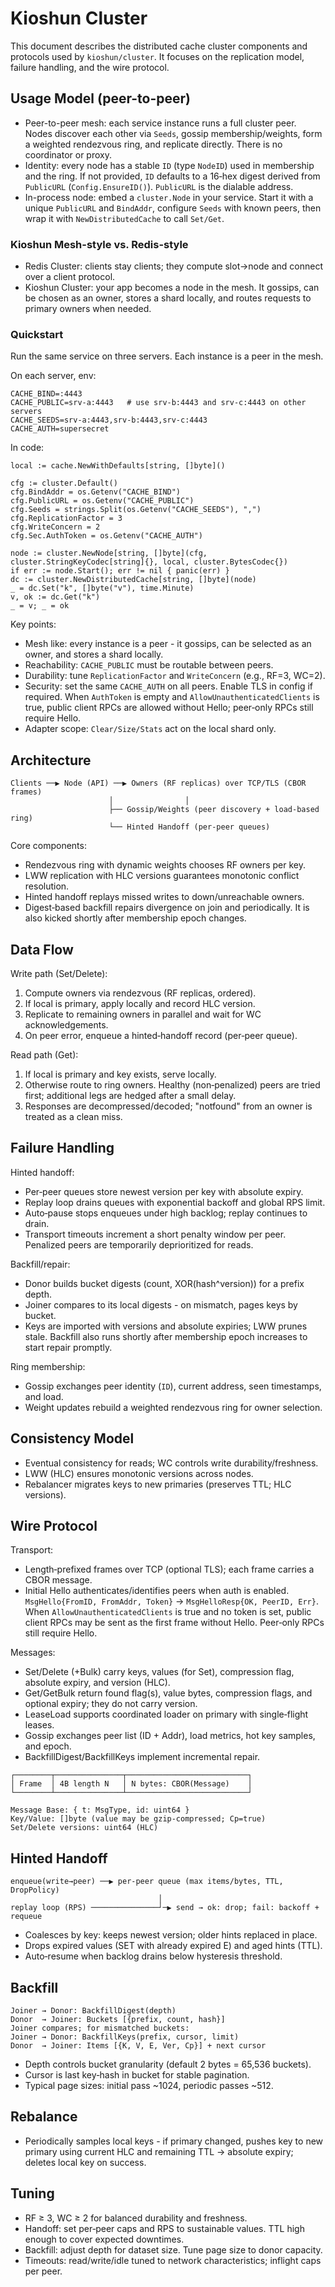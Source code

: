 # Kioshun Cluster

This document describes the distributed cache cluster components and protocols used by `kioshun/cluster`. It focuses on the replication model, failure handling, and the wire protocol.

## Usage Model (peer-to-peer)

- Peer-to-peer mesh: each service instance runs a full cluster peer. Nodes discover each other via `Seeds`, gossip membership/weights, form a weighted rendezvous ring, and replicate directly. There is no coordinator or proxy.
- Identity: every node has a stable `ID` (type `NodeID`) used in membership and the ring. If not provided, `ID` defaults to a 16‑hex digest derived from `PublicURL` (`Config.EnsureID()`). `PublicURL` is the dialable address.
- In-process node: embed a `cluster.Node` in your service. Start it with a unique `PublicURL` and `BindAddr`, configure `Seeds` with known peers, then wrap it with `NewDistributedCache` to call `Set/Get`.

### Kioshun Mesh-style vs. Redis-style

- Redis Cluster: clients stay clients; they compute slot→node and connect over a client protocol.
- Kioshun Cluster: your app becomes a node in the mesh. It gossips, can be chosen as an owner, stores a shard locally, and routes requests to primary owners when needed.

### Quickstart

Run the same service on three servers. Each instance is a peer in the mesh.

On each server, env:

```
CACHE_BIND=:4443
CACHE_PUBLIC=srv-a:4443   # use srv-b:4443 and srv-c:4443 on other servers
CACHE_SEEDS=srv-a:4443,srv-b:4443,srv-c:4443
CACHE_AUTH=supersecret
```

In code:

```
local := cache.NewWithDefaults[string, []byte]()

cfg := cluster.Default()
cfg.BindAddr = os.Getenv("CACHE_BIND")
cfg.PublicURL = os.Getenv("CACHE_PUBLIC")
cfg.Seeds = strings.Split(os.Getenv("CACHE_SEEDS"), ",")
cfg.ReplicationFactor = 3
cfg.WriteConcern = 2
cfg.Sec.AuthToken = os.Getenv("CACHE_AUTH")

node := cluster.NewNode[string, []byte](cfg, cluster.StringKeyCodec[string]{}, local, cluster.BytesCodec{})
if err := node.Start(); err != nil { panic(err) }
dc := cluster.NewDistributedCache[string, []byte](node)
_ = dc.Set("k", []byte("v"), time.Minute)
v, ok := dc.Get("k")
_ = v; _ = ok
```

Key points:

- Mesh like: every instance is a peer - it gossips, can be selected as an owner, and stores a shard locally.
- Reachability: `CACHE_PUBLIC` must be routable between peers.
- Durability: tune `ReplicationFactor` and `WriteConcern` (e.g., RF=3, WC=2).
- Security: set the same `CACHE_AUTH` on all peers. Enable TLS in config if required. When `AuthToken` is empty and `AllowUnauthenticatedClients` is true, public client RPCs are allowed without Hello; peer‑only RPCs still require Hello.
- Adapter scope: `Clear/Size/Stats` act on the local shard only.

## Architecture

```
Clients ──▶ Node (API) ──▶ Owners (RF replicas) over TCP/TLS (CBOR frames)
                      │                │
                      ├── Gossip/Weights (peer discovery + load-based ring)
                      └── Hinted Handoff (per‑peer queues)
```

Core components:
- Rendezvous ring with dynamic weights chooses RF owners per key.
- LWW replication with HLC versions guarantees monotonic conflict resolution.
- Hinted handoff replays missed writes to down/unreachable owners.
- Digest‑based backfill repairs divergence on join and periodically. It is also kicked shortly after membership epoch changes.

## Data Flow

Write path (Set/Delete):
1. Compute owners via rendezvous (RF replicas, ordered).
2. If local is primary, apply locally and record HLC version.
3. Replicate to remaining owners in parallel and wait for WC acknowledgements.
4. On peer error, enqueue a hinted‑handoff record (per‑peer queue).

Read path (Get):
1. If local is primary and key exists, serve locally.
2. Otherwise route to ring owners. Healthy (non‑penalized) peers are tried first; additional legs are hedged after a small delay.
3. Responses are decompressed/decoded; "notfound" from an owner is treated as a clean miss.

## Failure Handling

Hinted handoff:
- Per‑peer queues store newest version per key with absolute expiry.
- Replay loop drains queues with exponential backoff and global RPS limit.
- Auto‑pause stops enqueues under high backlog; replay continues to drain.
- Transport timeouts increment a short penalty window per peer. Penalized peers are temporarily deprioritized for reads.

Backfill/repair:
- Donor builds bucket digests (count, XOR(hash^version)) for a prefix depth.
- Joiner compares to its local digests - on mismatch, pages keys by bucket.
- Keys are imported with versions and absolute expiries; LWW prunes stale. Backfill also runs shortly after membership epoch increases to start repair promptly.

Ring membership:
- Gossip exchanges peer identity (`ID`), current address, seen timestamps, and load.
- Weight updates rebuild a weighted rendezvous ring for owner selection.

## Consistency Model

- Eventual consistency for reads; WC controls write durability/freshness.
- LWW (HLC) ensures monotonic versions across nodes.
- Rebalancer migrates keys to new primaries (preserves TTL; HLC versions).

## Wire Protocol

Transport:
- Length‑prefixed frames over TCP (optional TLS); each frame carries a CBOR message.
- Initial Hello authenticates/identifies peers when auth is enabled. `MsgHello{FromID, FromAddr, Token}` → `MsgHelloResp{OK, PeerID, Err}`. When `AllowUnauthenticatedClients` is true and no token is set, public client RPCs may be sent as the first frame without Hello. Peer‑only RPCs still require Hello.

Messages:
- Set/Delete (+Bulk) carry keys, values (for Set), compression flag, absolute expiry, and version (HLC).
- Get/GetBulk return found flag(s), value bytes, compression flags, and optional expiry; they do not carry version.
- LeaseLoad supports coordinated loader on primary with single‑flight leases.
- Gossip exchanges peer list (ID + Addr), load metrics, hot key samples, and epoch.
- BackfillDigest/BackfillKeys implement incremental repair.

```
┌────────┬───────────────┬───────────────────────────┐
│ Frame  │ 4B length N   │ N bytes: CBOR(Message)    │
└────────┴───────────────┴───────────────────────────┘

Message Base: { t: MsgType, id: uint64 }
Key/Value: []byte (value may be gzip-compressed; Cp=true)
Set/Delete versions: uint64 (HLC)
```

## Hinted Handoff

```
enqueue(write→peer) ──▶ per‑peer queue (max items/bytes, TTL, DropPolicy)
                                 │
replay loop (RPS) ───────────────┘─▶ send → ok: drop; fail: backoff + requeue
```

- Coalesces by key: keeps newest version; older hints replaced in place.
- Drops expired values (SET with already expired E) and aged hints (TTL).
- Auto‑resume when backlog drains below hysteresis threshold.

## Backfill

```
Joiner → Donor: BackfillDigest(depth)
Donor  → Joiner: Buckets [{prefix, count, hash}]
Joiner compares; for mismatched buckets:
Joiner → Donor: BackfillKeys(prefix, cursor, limit)
Donor  → Joiner: Items [{K, V, E, Ver, Cp}] + next cursor
```

- Depth controls bucket granularity (default 2 bytes = 65,536 buckets).
- Cursor is last key‑hash in bucket for stable pagination.
- Typical page sizes: initial pass ~1024, periodic passes ~512.

## Rebalance

- Periodically samples local keys - if primary changed, pushes key to new primary using current HLC and remaining TTL → absolute expiry; deletes local key on success.

## Tuning

- RF ≥ 3, WC ≥ 2 for balanced durability and freshness.
- Handoff: set per‑peer caps and RPS to sustainable values. TTL high enough to cover expected downtimes.
- Backfill: adjust depth for dataset size. Tune page size to donor capacity.
- Timeouts: read/write/idle tuned to network characteristics; inflight caps per peer.
